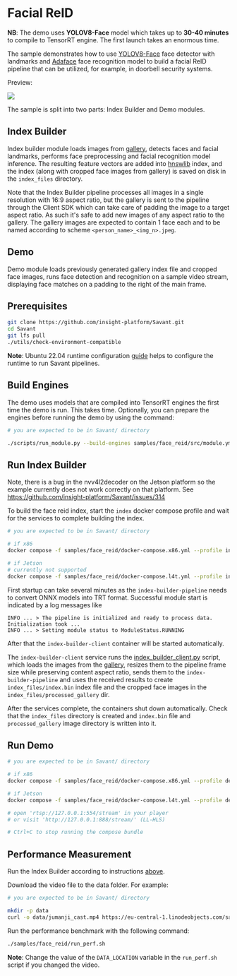 # Facial ReID

**NB**: The demo uses **YOLOV8-Face** model which takes up to **30-40 minutes** to compile to TensorRT engine. The first launch takes an enormous time.

The sample demonstrates how to use [YOLOV8-Face](https://github.com/akanametov/yolov8-face) face detector with landmarks and [Adaface](https://github.com/mk-minchul/AdaFace) face recognition model to build a facial ReID pipeline that can be utilized, for example, in doorbell security systems.

Preview:

![](assets/face-reid-loop.webp)

The sample is split into two parts: Index Builder and Demo modules.

## Index Builder

Index builder module loads images from [gallery](./assets/gallery), detects faces and facial landmarks, performs face preprocessing and facial recognition model inference. The resulting feature vectors are added into [hnswlib](https://github.com/nmslib/hnswlib) index, and the index (along with cropped face images from gallery) is saved on disk in the `index_files` directory.

Note that the Index Builder pipeline processes all images in a single resolution with 16:9 aspect ratio, but the gallery is sent to the pipeline through the Client SDK which can take care of padding the image to a target aspect ratio. As such it's safe to add new images of any aspect ratio to the gallery. The gallery images are expected to contain 1 face each and to be named according to scheme `<person_name>_<img_n>.jpeg`.

## Demo

Demo module loads previously generated gallery index file and cropped face images, runs face detection and recognition on a sample video stream, displaying face matches on a padding to the right of the main frame.

## Prerequisites

```bash
git clone https://github.com/insight-platform/Savant.git
cd Savant
git lfs pull
./utils/check-environment-compatible
```

**Note**: Ubuntu 22.04 runtime configuration [guide](https://insight-platform.github.io/Savant/develop/getting_started/0_configure_prod_env.html) helps to configure the runtime to run Savant pipelines.

## Build Engines

The demo uses models that are compiled into TensorRT engines the first time the demo is run. This takes time. Optionally, you can prepare the engines before running the demo by using the command:

```bash
# you are expected to be in Savant/ directory

./scripts/run_module.py --build-engines samples/face_reid/src/module.yml
```

## Run Index Builder

Note, there is a bug in the nvv4l2decoder on the Jetson platform so the example currently does not work correctly on that platform. See https://github.com/insight-platform/Savant/issues/314

To build the face reid index, start the `index` docker compose profile and wait for the services to complete building the index.

```bash
# you are expected to be in Savant/ directory

# if x86
docker compose -f samples/face_reid/docker-compose.x86.yml --profile index up

# if Jetson
# currently not supported
docker compose -f samples/face_reid/docker-compose.l4t.yml --profile index up
```

First startup can take several minutes as the `index-builder-pipeline` needs to convert ONNX models into TRT format. Successful module start is indicated by a log messages like

```
INFO ... > The pipeline is initialized and ready to process data. Initialization took ...
INFO ... > Setting module status to ModuleStatus.RUNNING
```

After that the `index-builder-client` container will be started automatically.

The `index-builder-client` service runs the [index_builder_client.py](./src/index_builder_client.py) script, which loads the images from the [gallery](./assets/gallery), resizes them to the pipeline frame size while preserving content aspect ratio, sends them to the `index-builder-pipeline` and uses the received results to create `index_files/index.bin` index file and the cropped face images in the `index_files/processed_gallery` dir.

After the services complete, the containers shut down automatically. Check that the `index_files` directory is created and `index.bin` file and `processed_gallery` image directory is written into it.

## Run Demo

```bash
# you are expected to be in Savant/ directory

# if x86
docker compose -f samples/face_reid/docker-compose.x86.yml --profile demo up

# if Jetson
docker compose -f samples/face_reid/docker-compose.l4t.yml --profile demo up

# open 'rtsp://127.0.0.1:554/stream' in your player
# or visit 'http://127.0.0.1:888/stream/' (LL-HLS)

# Ctrl+C to stop running the compose bundle
```

## Performance Measurement

Run the Index Builder according to instructions [above](#index-builder).

Download the video file to the data folder. For example:

```bash
# you are expected to be in Savant/ directory

mkdir -p data
curl -o data/jumanji_cast.mp4 https://eu-central-1.linodeobjects.com/savant-data/demo/jumanji_cast.mp4
```

Run the performance benchmark with the following command:

```bash
./samples/face_reid/run_perf.sh
```

**Note**: Change the value of the `DATA_LOCATION` variable in the `run_perf.sh` script if you changed the video.
